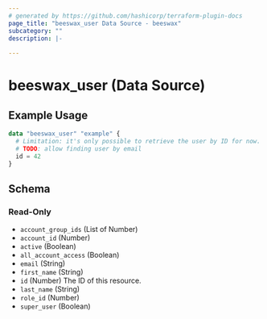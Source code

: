 ```yaml
---
# generated by https://github.com/hashicorp/terraform-plugin-docs
page_title: "beeswax_user Data Source - beeswax"
subcategory: ""
description: |-
  
---
```


# beeswax_user (Data Source)



## Example Usage

```terraform
data "beeswax_user" "example" {
  # Limitation: it's only possible to retrieve the user by ID for now.
  # TODO: allow finding user by email
  id = 42
}
```

<!-- schema generated by tfplugindocs -->
## Schema

### Read-Only

- `account_group_ids` (List of Number)
- `account_id` (Number)
- `active` (Boolean)
- `all_account_access` (Boolean)
- `email` (String)
- `first_name` (String)
- `id` (Number) The ID of this resource.
- `last_name` (String)
- `role_id` (Number)
- `super_user` (Boolean)
